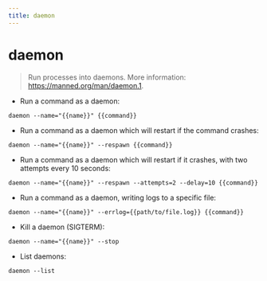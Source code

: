 ```yaml
---
title: daemon
---
```

# daemon

> Run processes into daemons.
> More information: <https://manned.org/man/daemon.1>.

- Run a command as a daemon:

`daemon --name="{{name}}" {{command}}`

- Run a command as a daemon which will restart if the command crashes:

`daemon --name="{{name}}" --respawn {{command}}`

- Run a command as a daemon which will restart if it crashes, with two attempts every 10 seconds:

`daemon --name="{{name}}" --respawn --attempts=2 --delay=10 {{command}}`

- Run a command as a daemon, writing logs to a specific file:

`daemon --name="{{name}}" --errlog={{path/to/file.log}} {{command}}`

- Kill a daemon (SIGTERM):

`daemon --name="{{name}}" --stop`

- List daemons:

`daemon --list`
